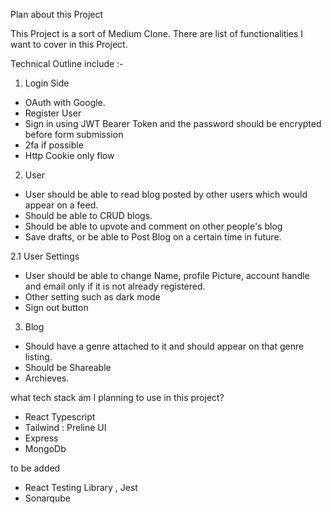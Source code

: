 Plan about this Project

This Project is a sort of Medium Clone. There are list of functionalities I want to cover in this Project.

Technical Outline include :-

1. Login Side
- OAuth with Google.
- Register User 
- Sign in using JWT Bearer Token and the password should be encrypted before form submission
- 2fa if possible
- Http Cookie only flow

2. User 
- User should be able to read blog posted by other users  which would appear on a feed.
- Should be able to CRUD blogs.
- Should be able to upvote and comment on other people's blog
- Save drafts, or be able to Post Blog on a certain time in future.

2.1 User Settings
- User should be able to change Name, profile Picture, account handle and email only if it is not already registered.
- Other setting such as dark mode
- Sign out button


3. Blog
- Should have a genre attached to it and should appear on that genre listing. 
- Should be Shareable  
- Archieves.


what tech stack am I planning to use in this project?
- React Typescript
- Tailwind : Preline UI
- Express 
- MongoDb

to be added 
- React Testing Library , Jest
- Sonarqube